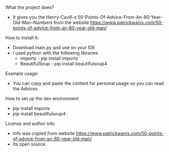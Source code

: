 What the project does?
- It gives you the Henry-Cavill-s 50-Points-Of-Advice-From-An-80-Year-Old-Man-Numbers from the website https://www.patrickwanis.com/50-points-of-advice-from-an-80-year-old-man/

How to install it:
- Download main.py and use on your IDE
- I used python with the following libraries:
  - imports - pip install imports
  - BeautifulSoup - pip install beautifulsoup4  

Example usage:
- You can copy and paste the content for personal usage so you can read the Advices 

How to set up the dev environment
- pip install imports
- pip install beautifulsoup4

License and author info
- Info was copied from website https://www.patrickwanis.com/50-points-of-advice-from-an-80-year-old-man/
- Its open source
